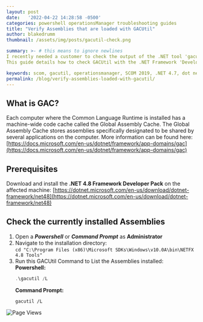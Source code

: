 ```yaml
---
layout: post
date:   '2022-04-22 14:28:58 -0500'
categories: powershell operationsManager troubleshooting guides
title: "Verify Assemblies that are loaded with GACUtil"
author: blakedrumm
thumbnail: /assets/img/posts/gacutil-check.png

summary: >- # this means to ignore newlines
I recently needed a customer to check the output of the .NET tool 'gacutil' so we could verify that all required assemblies were present.
This guide details how to check GACUtil with the .NET Framework 'Developer pack'. 

keywords: scom, gacutil, operationsmanager, SCOM 2019, .NET 4.7, dot net, Global Assembly Cache
permalink: /blog/verify-assemblies-loaded-with-gacutil/
---
```

## What is GAC?

Each computer where the Common Language Runtime is installed has a machine-wide code cache called the Global Assembly Cache. The Global Assembly Cache stores assemblies specifically designated to be shared by several applications on the computer. More information can be found here: [https://docs.microsoft.com/en-us/dotnet/framework/app-domains/gac](https://docs.microsoft.com/en-us/dotnet/framework/app-domains/gac)

## Prerequisites
Download and install the **.NET 4.8 Framework Developer Pack** on the affected machine: [https://dotnet.microsoft.com/en-us/download/dotnet-framework/net48](https://dotnet.microsoft.com/en-us/download/dotnet-framework/net48)

## Check the currently installed Assemblies
1. Open a ***Powershell*** or ***Command Prompt*** as **Administrator**
2. Navigate to the installation directory: \
`cd "C:\Program Files (x86)\Microsoft SDKs\Windows\v10.0A\bin\NETFX 4.8 Tools"`
3. Run this GACUtil Command to List the Assemblies installed: \
    **Powershell:**
    ```powershell
    .\gacutil /L
    ```
    **Command Prompt:**
    ```
    gacutil /L
    ```


![Page Views](https://counter.blakedrumm.com/count/tag.svg?url=blakedrumm.com/blog/verify-assemblies-loaded-with-gacutil/)

<!--
## Welcome to GitHub Pages

You can use the [editor on GitHub](https://github.com/blakedrumm/SCOM-Scripts-and-SQL/edit/master/docs/index.md) to maintain and preview the content for your website in Markdown files.

Whenever you commit to this repository, GitHub Pages will run [Jekyll](https://jekyllrb.com/) to rebuild the pages in your site, from the content in your Markdown files.

### Markdown

Markdown is a lightweight and easy-to-use syntax for styling your writing. It includes conventions for

```markdown
Syntax highlighted code block

# Header 1
## Header 2
### Header 3

- Bulleted
- List

1. Numbered
2. List

**Bold** and _Italic_ and `Code` text

[Link](url) and ![Image](src)
```

For more details see [GitHub Flavored Markdown](https://guides.github.com/features/mastering-markdown/).

### Jekyll Themes

Your Pages site will use the layout and styles from the Jekyll theme you have selected in your [repository settings](https://github.com/blakedrumm/SCOM-Scripts-and-SQL/settings/pages). The name of this theme is saved in the Jekyll `_config.yml` configuration file.

### Support or Contact

Having trouble with Pages? Check out our [documentation](https://docs.github.com/categories/github-pages-basics/) or [contact support](https://support.github.com/contact) and we’ll help you sort it out.
-->
